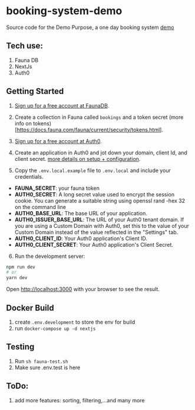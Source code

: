 # booking-system-demo

Source code for the Demo Purpose, a one day booking system
[demo](https://booking-system-demo.vercel.app/)

## Tech use:
1. Fauna DB
2. NextJs
3. Auth0

## Getting Started

1. [Sign up for a free account at FaunaDB](http://bit.ly/jqqfauna).

2. Create a collection in Fauna called `bookings` and a token secret (more info on tokens)[https://docs.fauna.com/fauna/current/security/tokens.html].

3. [Sign up for a free account at Auth0](http://bit.ly/jqqauth0).

4. Create an application in Auth0 and jot down your domain, client Id, and client secret. [more details on setup + configuration](https://github.com/auth0/nextjs-auth0).

5. Copy the `.env.local.example` file to `.env.local` and include your credentials.

- **FAUNA_SECRET**: your fauna token
- **AUTH0_SECRET**: A long secret value used to encrypt the session cookie. You can generate a suitable string using openssl rand -hex 32 on the command line
- **AUTH0_BASE_URL**: The base URL of your application.
- **AUTH0_ISSUER_BASE_URL**: The URL of your Auth0 tenant domain. If you are using a Custom Domain with Auth0, set this to the value of your Custom Domain instead of the value reflected in the "Settings" tab.
- **AUTH0_CLIENT_ID**: Your Auth0 application's Client ID.
- **AUTH0_CLIENT_SECRET**: Your Auth0 application's Client Secret.

6. Run the development server:

```bash
npm run dev
# or
yarn dev
```

Open [http://localhost:3000](http://localhost:3000) with your browser to see the result.

## Docker Build
1. create `.env.development` to store the env for build
2. run `docker-compose up -d nextjs`

## Testing
1. Run `sh fauna-test.sh`
2. Make sure .env.test is here


## ToDo:
1. add more features: sorting, filtering,...and many more